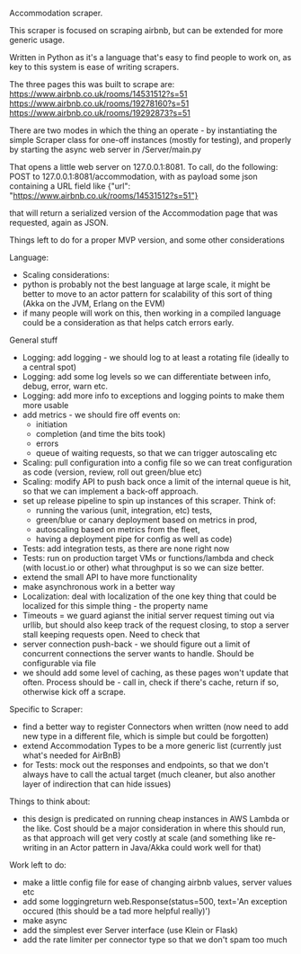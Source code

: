 Accommodation scraper.

This scraper is focused on scraping airbnb, but
can be extended for more generic usage.

Written in Python as it's a language that's easy to find people to work on, as key to this system is ease of writing scrapers. 

The three pages this was built to scrape are:
https://www.airbnb.co.uk/rooms/14531512?s=51
https://www.airbnb.co.uk/rooms/19278160?s=51
https://www.airbnb.co.uk/rooms/19292873?s=51

There are two modes in which the thing an operate - by instantiating the simple Scraper class for one-off instances (mostly for testing), and properly by starting the async web server in /Server/main.py

That opens a little web server on 127.0.0.1:8081. To call, do the following:
POST to 127.0.0.1:8081/accommodation, with as payload some json containing a URL field
like {"url": "https://www.airbnb.co.uk/rooms/14531512?s=51"}

that will return a serialized version of the Accommodation page that was requested, again as JSON.

Things left to do for a proper MVP version, and some other considerations

Language:
* Scaling considerations:
* python is probably not the best language at large scale, it might be better to move to an actor pattern for scalability of this sort of thing (Akka on the JVM, Erlang on the EVM)
* if many people will work on this, then working in a compiled language could be a consideration as that helps catch errors early. 

General stuff
* Logging: add logging - we should log to at least a rotating file (ideally to a central spot)
* Logging: add some log levels so we can differentiate between info, debug, error, warn etc.
* Logging: add more info to exceptions and logging points to make them more usable
* add metrics - we should fire off events on:
    * initiation
    * completion (and time the bits took)
    * errors
    * queue of waiting requests, so that we can trigger autoscaling etc
* Scaling: pull configuration into a config file so we can treat configuration as code (version, review, roll out green/blue etc)
* Scaling: modify API to push back once a limit of the internal queue is hit, so that we can implement a back-off approach.
* set up release pipeline to spin up instances of this scraper. Think of: 
    * running the various (unit, integration, etc) tests, 
    * green/blue or canary deployment based on metrics in prod, 
    * autoscaling based on metrics from the fleet, 
    * having a deployment pipe for config as well as code) 
* Tests: add integration tests, as there are none right now
* Tests: run on production target VMs or functions/lambda and check (with locust.io or other) what throughput is so we can size better.
* extend the small API to have more functionality
* make asynchronous work in a better way
* Localization: deal with localization of the one key thing that could be localized for this simple thing - the property name
* Timeouts = we guard agianst the initial server request timing out via urllib, but should also keep track of the request closing, to stop a server stall keeping requests open. Need to check that
* server connection push-back - we should figure out a limit of concurrent connections the server wants to handle. Should be configurable via file
* we should add some level of caching, as these pages won't update that often. Process should be - call in, check if there's cache, return if so, otherwise kick off a scrape. 

Specific to Scraper:
* find a better way to register Connectors when written (now need to add new type in a different file, which is simple but could be forgotten)
* extend Accommodation Types to be a more generic list (currently just what's needed for AirBnB)
* for Tests: mock out the responses and endpoints, so that we don't always have to call the actual target (much cleaner, but also another layer of indirection that can hide issues)

Things to think about:
* this design is predicated on running cheap instances in AWS Lambda or the like. Cost should be a major consideration in where this should run, as that approach will get very costly at scale (and something like re-writing in an Actor pattern in Java/Akka could work well for that)


Work left to do:
* make a little config file for ease of changing airbnb values, server values etc
* add some loggingreturn web.Response(status=500, text='An exception occured (this should be a tad more helpful really)')
* make async
* add the simplest ever Server interface (use Klein or Flask)
* add the rate limiter per connector type so that we don't spam too much
